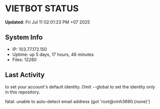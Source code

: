 # VIETBOT STATUS
**Updated**: Fri Jul 11 02:01:23 PM +07 2025

## System Info
- IP: 103.77.172.150
- Uptime: up 5 days, 17 hours, 48 minutes
- Files: 12260

## Last Activity

to set your account's default identity.
Omit --global to set the identity only in this repository.

fatal: unable to auto-detect email address (got 'root@vinh3690.(none)')

